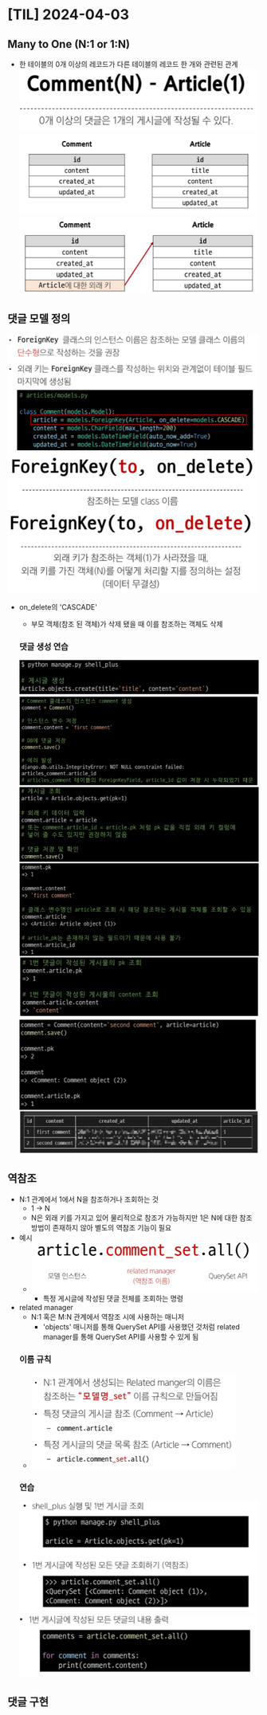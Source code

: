 # [TIL] 2024-04-03

## Many to One (N:1 or 1:N)
- 한 테이블의 0개 이상의 레코드가 다른 테이블의 레코드 한 개와 관련된 관계
![alt text](image-1.png)
![alt text](image-2.png)
![alt text](image-3.png)

## 댓글 모델 정의
![alt text](image-4.png)
![alt text](image-5.png)
![alt text](image-6.png)
- on_delete의 'CASCADE'
    - 부모 객체(참조 된 객체)가 삭제 됐을 때 이를 참조하는 객체도 삭제

    ### 댓글 생성 연습
    ![alt text](image-7.png)
    ![alt text](image-8.png)
    ![alt text](image-9.png)
    ![alt text](image-10.png)
    ![alt text](image-11.png)
    ![alt text](image-12.png)
    ![alt text](image-13.png)

## 역참조
- N:1 관계에서 1에서 N을 참조하거나 조회하는 것
    - 1 -> N
    - N은 외래 키를 가지고 있어 물리적으로 참조가 가능하지만 1은 N에 대한 참조 방법이 존재하지 않아 별도의 역참조 기능이 필요
- 예시
    - ![alt text](image-14.png)
        - 특정 게시글에 작성된 댓글 전체를 조회하는 명령
- related manager
    - N:1 혹은 M:N 관계에서 역참조 시에 사용하는 매니저
        - 'objects' 매니저를 통해 QuerySet API를 사용했던 것처럼
        related manager를 통해  QuerySet API를 사용할 수 있게 됨
    ### 이름 규칙
    - ![alt text](image-15.png)
    ### 연습
    ![alt text](image-16.png)
    ![alt text](image-17.png)
## 댓글 구현